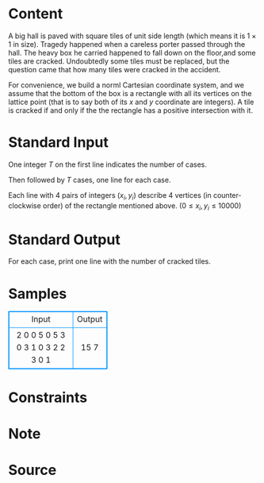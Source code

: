 
# Content

A big hall is paved with square tiles of unit side length (which means it is $1 \times 1$ in size). Tragedy happened when a careless porter passed through the hall. The heavy box he carried happened to fall down on the floor,and some tiles are cracked. Undoubtedly some tiles must be replaced, but the question came that how many tiles were cracked in the accident.

For convenience, we build a norml Cartesian coordinate system, and we assume that the bottom of the box is a rectangle with all its vertices on the lattice point (that is to say both of its $x$ and $y$ coordinate are integers). A tile is cracked if and only if the the rectangle has a positive intersection with it.

# Standard Input

One integer $T$ on the first line indicates the number of cases.

Then followed by $T$ cases, one line for each case.

Each line with $4$ pairs of integers ($x_i, y_i$) describe $4$ vertices (in counter-clockwise order) of the rectangle mentioned above.
($0 \leq x_i, y_i \leq 10000$)

# Standard Output

For each case, print one line with the number of cracked tiles.

# Samples

<style>
        table,table tr th, table tr td { border:1px solid #0094ff; }
        table { width: 200px; min-height: 25px; line-height: 25px; text-align: center; border-collapse: collapse;}   
    </style>
<table>
	<tr>
		<td>Input</td>
		<td>Output</td>
	</tr>
<tr><td>2
0 0 5 0 5 3 0 3
1 0 3 2 2 3 0 1</td><td>15
7</td></tr></table>


# Constraints



# Note



# Source


